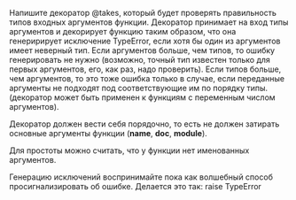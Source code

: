 Напишите декоратор @takes, который будет проверять правильность типов входных аргументов функции.
Декоратор принимает на вход типы аргументов и декорирует функцию таким образом, что она генеририрует исключение TypeError, если хотя бы один из аргументов имеет неверный тип.
Если аргументов больше, чем типов, то ошибку генерировать не нужно (возможно, точный тип известен только для первых аргументов, его, как раз, надо проверить).
Если типов больше, чем аргументов, то это тоже ошибка только в случае, если переданные аргументы не подходят под соответствующие им по порядку типы. (декоратор может быть применен к функциям с переменным числом аргументов).

Декоратор должен вести себя порядочно, то есть не должен затирать основные аргументы функции (__name__, __doc__, __module__).

Для простоты можно считать, что у функции нет именованных аргументов.

Генерацию исключений воспринимайте пока как волшебный способ просигнализировать об ошибке. Делается это так: raise TypeError
